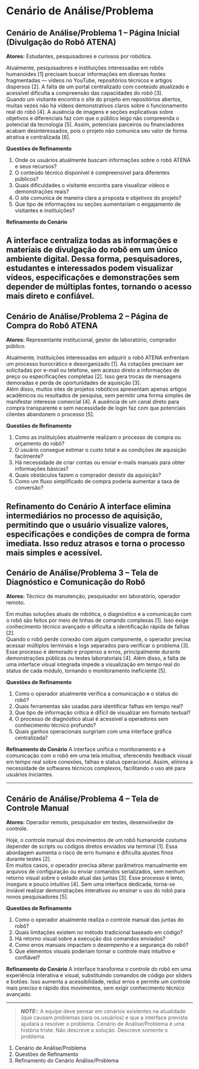 # Cenário de Análise/Problema

## Cenário de Análise/Problema 1 – Página Inicial (Divulgação do Robô ATENA)

**Atores:** Estudantes, pesquisadores e curiosos por robótica.

Atualmente, pesquisadores e instituições interessadas em robôs humanoides [1] precisam buscar informações em diversas fontes fragmentadas — vídeos no YouTube, repositórios técnicos e artigos dispersos [2]. A falta de um portal centralizado com conteúdo atualizado e acessível dificulta a compreensão das capacidades do robô [3].<br>
Quando um visitante encontra o site do projeto em repositórios abertos, muitas vezes não há vídeos demonstrativos claros sobre o funcionamento real do robô [4]. A ausência de imagens e seções explicativas sobre objetivos e diferenciais faz com que o público leigo não compreenda o potencial da tecnologia [5]. Assim, potenciais parceiros ou financiadores acabam desinteressados, pois o projeto não comunica seu valor de forma atrativa e centralizada [6].

**Questões de Refinamento**
1. Onde os usuários atualmente buscam informações sobre o robô ATENA e seus recursos?
2. O conteúdo técnico disponível é compreensível para diferentes públicos?
3. Quais dificuldades o visitante encontra para visualizar vídeos e demonstrações reais?
4. O site comunica de maneira clara a proposta e objetivos do projeto?
5. Que tipo de informações ou seções aumentariam o engajamento de visitantes e instituições?

**Refinamento do Cenário**

A interface centraliza todas as informações e materiais de divulgação do robô em um único ambiente digital. Dessa forma, pesquisadores, estudantes e interessados podem visualizar vídeos, especificações e demonstrações sem depender de múltiplas fontes, tornando o acesso mais direto e confiável.
---

## Cenário de Análise/Problema 2 – Página de Compra do Robô ATENA

**Atores:** Representante institucional, gestor de laboratório, comprador público.

Atualmente, instituições interessadas em adquirir o robô ATENA enfrentam um processo burocrático e desorganizado [1]. As cotações precisam ser solicitadas por e-mail ou telefone, sem acesso direto a informações de preço ou especificações completas [2]. Isso gera trocas de mensagens demoradas e perda de oportunidades de aquisição [3].<br>
Além disso, muitos sites de projetos robóticos apresentam apenas artigos acadêmicos ou resultados de pesquisa, sem permitir uma forma simples de manifestar interesse comercial [4]. A ausência de um canal direto para compra transparente e sem necessidade de login faz com que potenciais clientes abandonem o processo [5].

**Questões de Refinamento**
1. Como as instituições atualmente realizam o processo de compra ou orçamento do robô?
2. O usuário consegue estimar o custo total e as condições de aquisição facilmente?
3. Há necessidade de criar contas ou enviar e-mails manuais para obter informações básicas?
4. Quais obstáculos fazem o comprador desistir da aquisição?
5. Como um fluxo simplificado de compra poderia aumentar a taxa de conversão?

**Refinamento do Cenário**
A interface elimina intermediários no processo de aquisição, permitindo que o usuário visualize valores, especificações e condições de compra de forma imediata. Isso reduz atrasos e torna o processo mais simples e acessível.
---

## Cenário de Análise/Problema 3 – Tela de Diagnóstico e Comunicação do Robô

**Atores:** Técnico de manutenção, pesquisador em laboratório, operador remoto.

Em muitas soluções atuais de robótica, o diagnóstico e a comunicação com o robô são feitos por meio de linhas de comando complexas [1]. Isso exige conhecimento técnico avançado e dificulta a identificação rápida de falhas [2].<br>
Quando o robô perde conexão com algum componente, o operador precisa acessar múltiplos terminais e logs separados para verificar o problema [3]. Esse processo é demorado e propenso a erros, principalmente durante demonstrações públicas ou testes laboratoriais [4]. Além disso, a falta de uma interface visual integrada impede a visualização em tempo real do status de cada módulo, tornando o monitoramento ineficiente [5].

**Questões de Refinamento**
1. Como o operador atualmente verifica a comunicação e o status do robô?
2. Quais ferramentas são usadas para identificar falhas em tempo real?
3. Que tipo de informação crítica é difícil de visualizar em formato textual?
4. O processo de diagnóstico atual é acessível a operadores sem conhecimento técnico profundo?
5. Quais ganhos operacionais surgiriam com uma interface gráfica centralizada?

**Refinamento do Cenário**
A interface unifica o monitoramento e a comunicação com o robô em uma tela intuitiva, oferecendo feedback visual em tempo real sobre conexões, falhas e status operacional. Assim, elimina a necessidade de softwares técnicos complexos, facilitando o uso até para usuários iniciantes.

---

## Cenário de Análise/Problema 4 – Tela de Controle Manual

**Atores:** Operador remoto, pesquisador em testes, desenvolvedor de controle.

Hoje, o controle manual dos movimentos de um robô humanoide costuma depender de scripts ou códigos diretos enviados via terminal [1]. Essa abordagem aumenta o risco de erro humano e dificulta ajustes finos durante testes [2].<br>
Em muitos casos, o operador precisa alterar parâmetros manualmente em arquivos de configuração ou enviar comandos serializados, sem nenhum retorno visual sobre o estado atual das juntas [3]. Esse processo é lento, inseguro e pouco intuitivo [4]. Sem uma interface dedicada, torna-se inviável realizar demonstrações interativas ou ensinar o uso do robô para novos pesquisadores [5].

**Questões de Refinamento**
1. Como o operador atualmente realiza o controle manual das juntas do robô?
2. Quais limitações existem no método tradicional baseado em código?
3. Há retorno visual sobre a execução dos comandos enviados?
4. Como erros manuais impactam o desempenho e a segurança do robô?
5. Que elementos visuais poderiam tornar o controle mais intuitivo e confiável?

**Refinamento do Cenário**
A interface transforma o controle do robô em uma experiência interativa e visual, substituindo comandos de código por sliders e botões. Isso aumenta a acessibilidade, reduz erros e permite um controle mais preciso e rápido dos movimentos, sem exigir conhecimento técnico avançado.

---
> **_NOTE:_**: A equipe deve pensar em cenários existentes na atualidade (que causam problemas para os usuários) e que a interface prevista ajudará a resolver o problema. Cenário de Análise/Problema é uma história triste. Não descreve a solução. Descreve somente o problema.

1. Cenário de Análise/Problema
2. Questões de Refinamento
3. Refinamento do Cenário Análise/Problema
